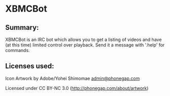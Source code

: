 XBMCBot
=======

Summary:
--------
XBMCBot is an IRC bot which allows you to get a listing of videos and have (at this time) limited control over playback. Send it a message with '.help' for commands.


Licenses used:
--------------
Icon Artwork by Adobe/Yohei Shimomae <admin@phonegap.com>

Licensed under CC BY-NC 3.0 (http://phonegap.com/about/artwork)

